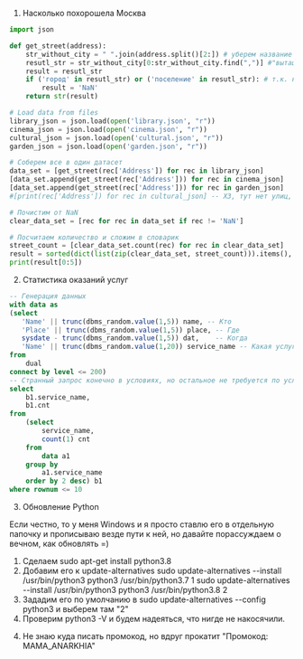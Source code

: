 1. Насколько похорошела Москва

```python
import json

def get_street(address):
    str_without_city = " ".join(address.split()[2:]) # уберем название "город Москва"
    resutl_str = str_without_city[0:str_without_city.find(",")] #"вытащим " название улицы
    result = resutl_str
    if ('город' in resutl_str) or ('поселение' in resutl_str): # т.к. непонятно по условиям че надо делать, допустим так
        result = 'NaN'
    return str(result)

# Load data from files
library_json = json.load(open('library.json', "r"))
cinema_json = json.load(open('cinema.json', "r"))
cultural_json = json.load(open('cultural.json', "r"))
garden_json = json.load(open('garden.json', "r"))

# Соберем все в один датасет
data_set = [get_street(rec['Address']) for rec in library_json]
[data_set.append(get_street(rec['Address'])) for rec in cinema_json]
[data_set.append(get_street(rec['Address'])) for rec in garden_json]
#[print(rec['Address']) for rec in cultural_json] -- ХЗ, тут нет улиц, только название парка, как что определять непонятно =)

# Почистим от NaN
clear_data_set = [rec for rec in data_set if rec != 'NaN']

# Посчитаем количество и сложим в словарик
street_count = [clear_data_set.count(rec) for rec in clear_data_set]
result = sorted(dict(list(zip(clear_data_set, street_count))).items(), reverse=True, key=lambda x: x[1])
print(result[0:5])
```
2. Статистика оказаний услуг
```sql
-- Генерация данных
with data as
(select 
   'Name' || trunc(dbms_random.value(1,5)) name, -- Кто
   'Place' || trunc(dbms_random.value(1,5)) place, -- Где
   sysdate - trunc(dbms_random.value(1,5)) dat,    -- Когда
   'Name' || trunc(dbms_random.value(1,20)) service_name -- Какая услуга
from 
    dual
connect by level <= 200)
-- Странный запрос конечно в условиях, но остальное не требуется по условиям задачи =)
select 
    b1.service_name,
    b1.cnt 
from 
    (select
        service_name,
        count(1) cnt
    from 
        data a1
    group by 
        a1.service_name
    order by 2 desc) b1
where rownum <= 10
```

3. Обновление Python

Если честно, то у меня Windows и я просто ставлю его в отдельную папочку и прописываю везде пути к ней, но давайте порассуждаем о вечном, как обновлять =)
  1) Сделаем sudo apt-get install python3.8
  2) Добавим его к update-alternatives
      sudo update-alternatives --install /usr/bin/python3 python3 /usr/bin/python3.7 1
      sudo update-alternatives --install /usr/bin/python3 python3 /usr/bin/python3.8 2
  3) Зададим его по умолчанию в 
   sudo update-alternatives --config python3
   и выберем там "2"
  4) Проверим python3 -V и будем надеяться, что нигде не накосячили.

4. Не знаю куда писать промокод, но вдруг прокатит "Промокод: MAMA_ANARKHIA"
